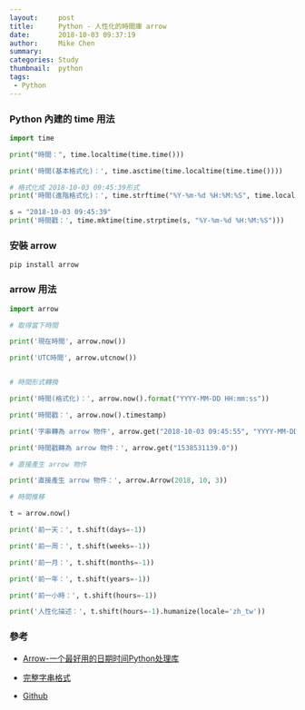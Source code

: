 ```yaml
---
layout:     post
title:      Python - 人性化的時間庫 arrow
date:       2018-10-03 09:37:19
author:     Mike Chen
summary:    
categories: Study
thumbnail:  python
tags:
 - Python
---
```


### Python 內建的 time 用法

```python
import time

print("時間：", time.localtime(time.time()))

print('時間(基本格式化)：', time.asctime(time.localtime(time.time())))

# 格式化成 2018-10-03 09:45:39形式
print('時間(進階格式化)：', time.strftime("%Y-%m-%d %H:%M:%S", time.localtime()))

s = "2018-10-03 09:45:39"
print('時間戳：', time.mktime(time.strptime(s, "%Y-%m-%d %H:%M:%S")))
```


### 安裝 arrow

```
pip install arrow
```


### arrow 用法

```python
import arrow

# 取得當下時間

print('現在時間', arrow.now())

print('UTC時間', arrow.utcnow())


# 時間形式轉換

print('時間(格式化)：', arrow.now().format("YYYY-MM-DD HH:mm:ss"))

print('時間戳：', arrow.now().timestamp)

print('字串轉為 arrow 物件', arrow.get("2018-10-03 09:45:55", "YYYY-MM-DD HH:mm:ss"))

print('時間戳轉為 arrow 物件：', arrow.get("1538531139.0"))

# 直接產生 arrow 物件

print('直接產生 arrow 物件：', arrow.Arrow(2018, 10, 3))

# 時間推移

t = arrow.now()

print('前一天：', t.shift(days=-1))

print('前一周：', t.shift(weeks=-1))

print('前一月：', t.shift(months=-1))

print('前一年：', t.shift(years=-1))

print('前一小時：', t.shift(hours=-1))

print('人性化描述：', t.shift(hours=-1).humanize(locale='zh_tw'))


```

### 參考

* [Arrow-一个最好用的日期时间Python处理库](https://www.jianshu.com/p/c878bb1c48c1)

* [完整字串格式](https://arrow.readthedocs.io/en/latest/#tokens)

* [Github](https://github.com/crsmithdev/arrow)